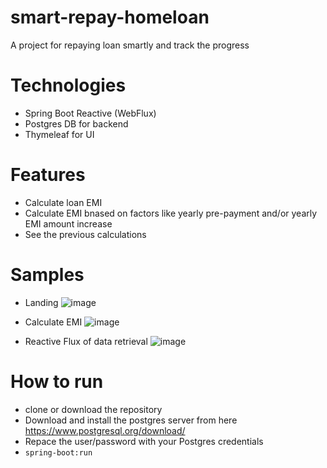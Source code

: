 # smart-repay-homeloan
A project for repaying loan smartly and track the progress


# Technologies
- Spring Boot Reactive (WebFlux)
- Postgres DB for backend
- Thymeleaf for UI

# Features
- Calculate loan EMI
- Calculate EMI bnased on factors like yearly pre-payment and/or yearly EMI amount increase
- See the previous calculations

# Samples
- Landing
![image](https://user-images.githubusercontent.com/42411137/225261498-4cef481b-8d6a-4512-81a0-33652ef09ea9.png)

- Calculate EMI
![image](https://user-images.githubusercontent.com/42411137/225261703-96190027-5124-40cf-909d-fe4ef6ba44fa.png)

- Reactive Flux of data retrieval
![image](https://user-images.githubusercontent.com/42411137/225261887-03264557-e6b1-4481-b54e-93f1c287a434.png)

# How to run
- clone or download the repository
- Download and install the postgres server from here https://www.postgresql.org/download/
- Repace the user/password with your Postgres credentials
- `spring-boot:run`

